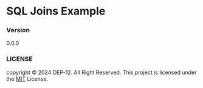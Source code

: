 # SQL Joins Example

### Version
0.0.0

### LICENSE
copyright &copy; 2024 DEP-12. All Right Reserved.
This project is licensed under the [MIT](LICENSE.txt) License.

